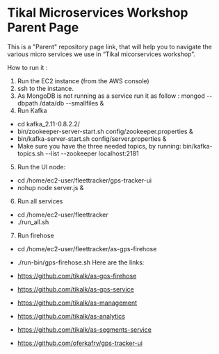 # Tikal Microservices Workshop Parent Page

This is a "Parent" repository page link, that will help you to navigate the various micro services we use in “Tikal micorservices workshop”.

How to run it :
1. Run the EC2 instance (from the AWS console)
2. ssh to the instance.
3. As MongoDB is not running as a service run it as follow : mongod --dbpath /data/db --smallfiles &
4. Run Kafka
  * cd kafka_2.11-0.8.2.2/
  * bin/zookeeper-server-start.sh config/zookeeper.properties &
  * bin/kafka-server-start.sh config/server.properties &
  * Make sure you have the three needed topics, by running:  bin/kafka-topics.sh --list --zookeeper localhost:2181
5. Run the UI node:
  * cd /home/ec2-user/fleettracker/gps-tracker-ui
  * nohup node server.js &
6. Run all services
  * cd /home/ec2-user/fleettracker
  * ./run_all.sh 
7. Run firehose
  * cd /home/ec2-user/fleettracker/as-gps-firehose
  * ./run-bin/gps-firehose.sh
Here are the links:

* https://github.com/tikalk/as-gps-firehose
* https://github.com/tikalk/as-gps-service
* https://github.com/tikalk/as-management
* https://github.com/tikalk/as-analytics
* https://github.com/tikalk/as-segments-service
* https://github.com/oferkafry/gps-tracker-ui
